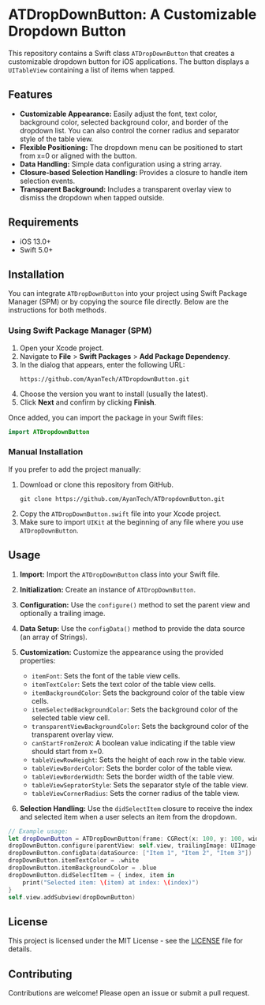 # ATDropDownButton: A Customizable Dropdown Button

This repository contains a Swift class `ATDropDownButton` that creates a customizable dropdown button for iOS applications.  The button displays a `UITableView` containing a list of items when tapped.

## Features

* **Customizable Appearance:**  Easily adjust the font, text color, background color, selected background color, and border of the dropdown list.  You can also control the corner radius and separator style of the table view.
* **Flexible Positioning:** The dropdown menu can be positioned to start from x=0 or aligned with the button.
* **Data Handling:**  Simple data configuration using a string array.
* **Closure-based Selection Handling:** Provides a closure to handle item selection events.
* **Transparent Background:** Includes a transparent overlay view to dismiss the dropdown when tapped outside.

## Requirements

* iOS 13.0+
* Swift 5.0+


## Installation

You can integrate `ATDropDownButton` into your project using Swift Package Manager (SPM) or by copying the source file directly. Below are the instructions for both methods.

### Using Swift Package Manager (SPM)

1. Open your Xcode project.
2. Navigate to **File** > **Swift Packages** > **Add Package Dependency**.
3. In the dialog that appears, enter the following URL:
   ```
   https://github.com/AyanTech/ATDropdownButton.git
   ```
4. Choose the version you want to install (usually the latest).
5. Click **Next** and confirm by clicking **Finish**.

Once added, you can import the package in your Swift files:

```swift
import ATDropdownButton
```

### Manual Installation

If you prefer to add the project manually:

1. Download or clone this repository from GitHub.
   ```
   git clone https://github.com/AyanTech/ATDropdownButton.git
   ```
2. Copy the `ATDropDownButton.swift` file into your Xcode project.
3. Make sure to import `UIKit` at the beginning of any file where you use `ATDropDownButton`.

## Usage

1. **Import:** Import the `ATDropDownButton` class into your Swift file.

2. **Initialization:** Create an instance of `ATDropDownButton`.

3. **Configuration:** Use the `configure()` method to set the parent view and optionally a trailing image.

4. **Data Setup:** Use the `configData()` method to provide the data source (an array of Strings).

5. **Customization:** Customize the appearance using the provided properties:

   * `itemFont`: Sets the font of the table view cells.
   * `itemTextColor`: Sets the text color of the table view cells.
   * `itemBackgroundColor`: Sets the background color of the table view cells.
   * `itemSelectedBackgroundColor`: Sets the background color of the selected table view cell.
   * `transparentViewBackgroundColor`: Sets the background color of the transparent overlay view.
   * `canStartFromZeroX`: A boolean value indicating if the table view should start from x=0.
   * `tableViewRowHeight`: Sets the height of each row in the table view.
   * `tableViewBorderColor`: Sets the border color of the table view.
   * `tableViewBorderWidth`: Sets the border width of the table view.
   * `tableViewSepratorStyle`: Sets the separator style of the table view.
   * `tableViewCornerRadius`: Sets the corner radius of the table view.

6. **Selection Handling:** Use the `didSelectItem` closure to receive the index and selected item when a user selects an item from the dropdown.

```swift
// Example usage:
let dropDownButton = ATDropDownButton(frame: CGRect(x: 100, y: 100, width: 150, height: 40))
dropDownButton.configure(parentView: self.view, trailingImage: UIImage(systemName: "chevron.down"))
dropDownButton.configData(dataSource: ["Item 1", "Item 2", "Item 3"])
dropDownButton.itemTextColor = .white
dropDownButton.itemBackgroundColor = .blue
dropDownButton.didSelectItem = { index, item in
    print("Selected item: \(item) at index: \(index)")
}
self.view.addSubview(dropDownButton)
```

## License

This project is licensed under the MIT License - see the [LICENSE](#) file for details.


## Contributing

Contributions are welcome! Please open an issue or submit a pull request.
